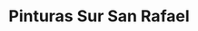 ---
title: "Pinturas Sur San Rafael"
url: /san-rafael-de-escazu/pinturas-sur-san-rafael/
shop: pintura
---